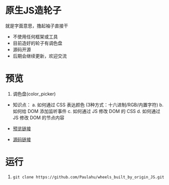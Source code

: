 # 原生JS造轮子
就是字面意思，撸起袖子直接干
- 不使用任何框架或工具
- 目前造好的轮子有调色盘
- 源码开源
- 后期会继续更新，欢迎交流
  
# 预览
1. 调色盘(color_picker)
- 知识点：
a. 如何通过 CSS 表达颜色 (3种方式：十六进制/RGB/内置字符)
b. 如何给 DOM 添加监听事件
c. 如何通过 JS 修改 DOM 的 CSS
d. 如何通过 JS 修改 DOM 的节点内容

- [预览链接](http://hujiahui.monster/wheels_built_by_origin_JS/color_picker/color_picker.html)
- [源码链接](https://github.com/Paulahu/wheels_built_by_origin_JS/blob/master/color_picker/color_picker.html)

# 运行
1. `git clone https://github.com/Paulahu/wheels_built_by_origin_JS.git`
